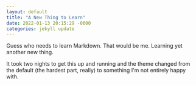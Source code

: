 ```yaml
---
layout: default
title: "A New Thing to Learn"
date: 2022-01-13 20:15:29 -0600
categories: jekyll update
---
```


Guess who needs to learn Markdown. That would be me. Learning yet another new thing.

It took two nights to get this up and running and the theme changed from the default (the hardest part, really) to something I'm not entirely happy with.
